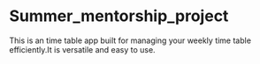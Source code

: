# Summer_mentorship_project
This is an time table app built for managing your weekly time table efficiently.It is versatile and easy to use.
